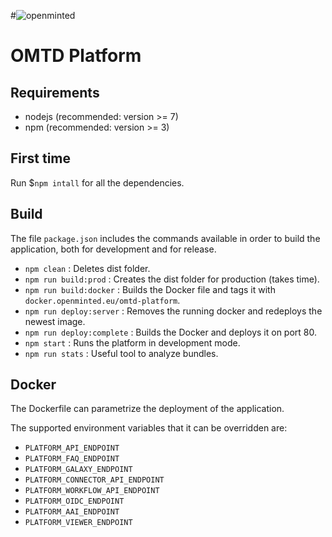#![openminted](http://openminted.eu/wp-content/uploads/2016/01/OpenMINTED_Tag_Color_small.png)
# OMTD Platform

## Requirements

- nodejs (recommended: version >= 7)
- npm (recommended: version >= 3)

## First time
Run $`npm intall` for all the dependencies.

## Build

The file `package.json` includes the commands available in order to build 
the application, both for development and for release.

 - `npm clean` :  Deletes dist folder.
 - `npm run build:prod` : Creates the dist folder for production (takes time).
 - `npm run build:docker` : Builds the Docker file and tags it with `docker.openminted.eu/omtd-platform`.
 - `npm run deploy:server` : Removes the running docker and redeploys the newest image.
 - `npm run deploy:complete` : Builds the Docker and deploys it on port 80.
 - `npm start` : Runs the platform in development mode.
 - `npm run stats` : Useful tool to analyze bundles. 

## Docker 

The Dockerfile can parametrize the deployment of the application.

The supported environment variables that it can be overridden are:

- `PLATFORM_API_ENDPOINT`
- `PLATFORM_FAQ_ENDPOINT`
- `PLATFORM_GALAXY_ENDPOINT`
- `PLATFORM_CONNECTOR_API_ENDPOINT`
- `PLATFORM_WORKFLOW_API_ENDPOINT`
- `PLATFORM_OIDC_ENDPOINT`
- `PLATFORM_AAI_ENDPOINT`
- `PLATFORM_VIEWER_ENDPOINT`

